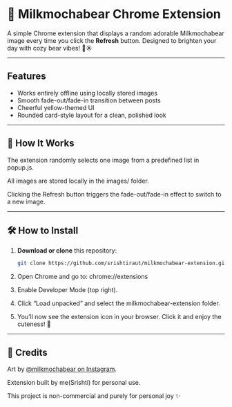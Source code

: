 # 💛 Milkmochabear Chrome Extension

A simple Chrome extension that displays a random adorable Milkmochabear image every time you click the **Refresh** button. Designed to brighten your day with cozy bear vibes! 🐻☀️

---

## Features

- Works entirely offline using locally stored images
- Smooth fade-out/fade-in transition between posts
- Cheerful yellow-themed UI
- Rounded card-style layout for a clean, polished look

---

## 📸 How It Works

The extension randomly selects one image from a predefined list in popup.js.

All images are stored locally in the images/ folder.

Clicking the Refresh button triggers the fade-out/fade-in effect to switch to a new image.

---

## 🛠️ How to Install

1. **Download or clone** this repository:
   ```bash
   git clone https://github.com/srishtiraut/milkmochabear-extension.git
   ```
2. Open Chrome and go to:
   chrome://extensions
3. Enable Developer Mode (top right).

4. Click “Load unpacked” and select the milkmochabear-extension folder.

5. You’ll now see the extension icon in your browser. Click it and enjoy the cuteness! 💛

---

## 🐾 Credits

Art by [@milkmochabear on Instagram](https://www.instagram.com/milkmochabear/).

Extension built by me(Srishti) for personal use.

This project is non-commercial and purely for personal joy ✨
